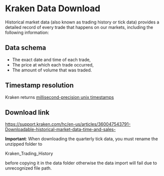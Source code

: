 # Kraken Data Download

Historical market data (also known as trading history or tick data)
provides a detailed record of every trade that happens on our markets, including the following information:

## Data schema 

* The exact date and time of each trade,
* The price at which each trade occurred,
* The amount of volume that was traded.

## Timestamp resolution

Kraken returns [millisecond-precision unix timestamps](https://github.com/ccxt/ccxt/issues/6039)


## Download link

https://support.kraken.com/hc/en-us/articles/360047543791-Downloadable-historical-market-data-time-and-sales-

**Important**: When downloading the quarterly tick data, you must rename the unzipped folder to 

Kraken_Trading_History

before copying it in the data folder otherwise the data import will fail due to unrecognized file path. 
